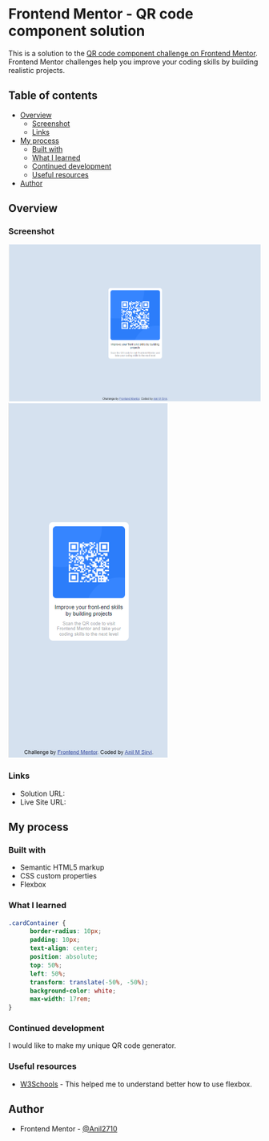 # Frontend Mentor - QR code component solution

This is a solution to the [QR code component challenge on Frontend Mentor](https://www.frontendmentor.io/challenges/qr-code-component-iux_sIO_H). Frontend Mentor challenges help you improve your coding skills by building realistic projects. 

## Table of contents

- [Overview](#overview)
  - [Screenshot](#screenshot)
  - [Links](#links)
- [My process](#my-process)
  - [Built with](#built-with)
  - [What I learned](#what-i-learned)
  - [Continued development](#continued-development)
  - [Useful resources](#useful-resources)
- [Author](#author)

## Overview

### Screenshot

![](./web-view.png)
![](./mobile-view.png)

### Links

- Solution URL: [](https://github.com/Anil2710/QR-code-component-challenge)
- Live Site URL: [](https://your-live-site-url.com)

## My process

### Built with

- Semantic HTML5 markup
- CSS custom properties
- Flexbox

### What I learned

```css
.cardContainer {
      border-radius: 10px;
      padding: 10px;
      text-align: center;
      position: absolute;
      top: 50%;
      left: 50%;
      transform: translate(-50%, -50%);
      background-color: white;
      max-width: 17rem;
}
```

### Continued development

I would like to make my unique QR code generator.

### Useful resources

- [W3Schools](https://www.w3schools.com) - This helped me to understand better how to use flexbox.

## Author

- Frontend Mentor - [@Anil2710](https://www.frontendmentor.io/profile/Anil2710)

